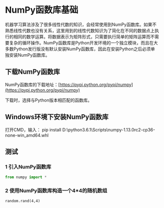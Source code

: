 # NumPy函数库基础

机器学习算法涉及了很多线性代数的知识，会经常使用到NumPy函数库。如果不熟悉线性代数也没有关系，这里用到的线性代数知识为了简化在不同的数据点上执行的相同的数学运算。将数据表示为矩阵形式，只需要执行简单的矩阵运算而不需要复杂的循环操作。NumPy函数库是Python开发环境的一个独立模块，而且在大多数Python发行版没有默认安装NumPy函数库，因此在安装Python之后必须单独安装NumPy函数库。

## 下载NumPy函数库

NumPy函数库的下载地址：[https://pypi.python.org/pypi/numpy](https://pypi.python.org/pypi/numpy)

下载时，选择与Python版本相匹配的函数库。

## Windows环境下安装NumPy函数库

打开CMD，输入： pip install D:\python3.6.1\Scripts\numpy-1.13.0rc2-cp36-none-win\_amd64.whl

## 测试

### 1 引入NumPy函数库

```py
from numpy import *
```

### 2 使用NumPy函数库构造一个4\*4的随机数组

```
random.rand(4,4)
```



